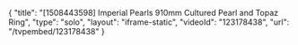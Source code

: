 {
    "title": "[1508443598] Imperial Pearls 910mm Cultured Pearl and Topaz Ring",
    "type": "solo",
    "layout": "iframe-static",
    "videoId": "123178438",
    "url": "\/tvpembed\/123178438"
}